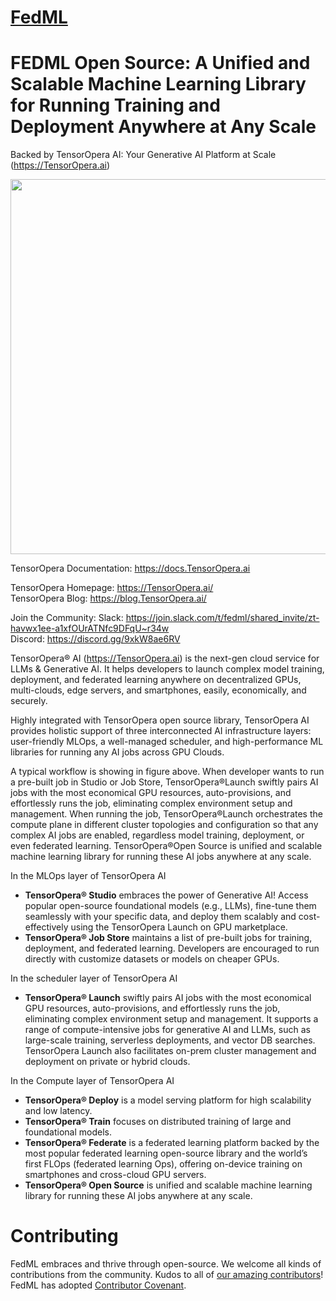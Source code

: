 # [FedML](https://github.com/FedML-AI/FedML)


# FEDML Open Source: A Unified and Scalable Machine Learning Library for Running Training and Deployment Anywhere at Any Scale

Backed by TensorOpera AI: Your Generative AI Platform at Scale (https://TensorOpera.ai)

<div align="center">
 <img src="docs/images/TensorOpera_arch.png" width="600px">
</div>

TensorOpera Documentation: https://docs.TensorOpera.ai

TensorOpera Homepage: https://TensorOpera.ai/ \
TensorOpera Blog: https://blog.TensorOpera.ai/

Join the Community:
Slack: https://join.slack.com/t/fedml/shared_invite/zt-havwx1ee-a1xfOUrATNfc9DFqU~r34w \
Discord: https://discord.gg/9xkW8ae6RV


TensorOpera® AI (https://TensorOpera.ai) is the next-gen cloud service for LLMs & Generative AI. It helps developers to launch complex model training, deployment, and federated learning anywhere on decentralized GPUs, multi-clouds, edge servers, and smartphones, easily, economically, and securely.

Highly integrated with TensorOpera open source library, TensorOpera AI provides holistic support of three interconnected AI infrastructure layers: user-friendly MLOps, a well-managed scheduler, and high-performance ML libraries for running any AI jobs across GPU Clouds.

A typical workflow is showing in figure above. When developer wants to run a pre-built job in Studio or Job Store, TensorOpera®Launch swiftly pairs AI jobs with the most economical GPU resources, auto-provisions, and effortlessly runs the job, eliminating complex environment setup and management. When running the job, TensorOpera®Launch orchestrates the compute plane in different cluster topologies and configuration so that any complex AI jobs are enabled, regardless model training, deployment, or even federated learning. TensorOpera®Open Source is unified and scalable machine learning library for running these AI jobs anywhere at any scale. 

In the MLOps layer of TensorOpera AI
- **TensorOpera® Studio** embraces the power of Generative AI! Access popular open-source foundational models (e.g., LLMs), fine-tune them seamlessly with your specific data, and deploy them scalably and cost-effectively using the TensorOpera Launch on GPU marketplace.
- **TensorOpera® Job Store** maintains a list of pre-built jobs for training, deployment, and federated learning. Developers are encouraged to run directly with customize datasets or models on cheaper GPUs.

In the scheduler layer of TensorOpera AI
- **TensorOpera® Launch** swiftly pairs AI jobs with the most economical GPU resources, auto-provisions, and effortlessly runs the job, eliminating complex environment setup and management. It supports a range of compute-intensive jobs for generative AI and LLMs, such as large-scale training, serverless deployments, and vector DB searches. TensorOpera Launch also facilitates on-prem cluster management and deployment on private or hybrid clouds.

In the Compute layer of TensorOpera AI
- **TensorOpera® Deploy** is a model serving platform for high scalability and low latency.
- **TensorOpera® Train** focuses on distributed training of large and foundational models.
- **TensorOpera® Federate** is a federated learning platform backed by the most popular federated learning open-source library and the world’s first FLOps (federated learning Ops), offering on-device training on smartphones and cross-cloud GPU servers.
- **TensorOpera® Open Source** is unified and scalable machine learning library for running these AI jobs anywhere at any scale.

# Contributing 
FedML embraces and thrive through open-source. We welcome all kinds of contributions from the community. Kudos to all of <a href="https://github.com/fedml-ai/fedml/graphs/contributors" target="_blank">our amazing contributors</a>!  
FedML has adopted [Contributor Covenant](https://github.com/FedML-AI/FedML/blob/master/CODE_OF_CONDUCT.md).
